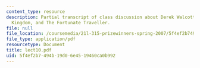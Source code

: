 ```yaml
---
content_type: resource
description: Partial transcript of class discussion about Derek Walcott, The Star-Apple
  Kingdom, and The Fortunate Traveller.
file: null
file_location: /coursemedia/21l-315-prizewinners-spring-2007/5f4ef2b7494b19d06e4519460ca0b992_lect10.pdf
file_type: application/pdf
resourcetype: Document
title: lect10.pdf
uid: 5f4ef2b7-494b-19d0-6e45-19460ca0b992
---
```


